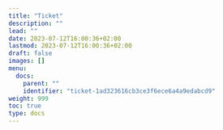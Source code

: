 ```yaml
---
title: "Ticket"
description: ""
lead: ""
date: 2023-07-12T16:00:36+02:00
lastmod: 2023-07-12T16:00:36+02:00
draft: false
images: []
menu:
  docs:
    parent: ""
    identifier: "ticket-1ad323616cb3ce3f6ece6a4a9edabcd9"
weight: 999
toc: true
type: docs
---
```

